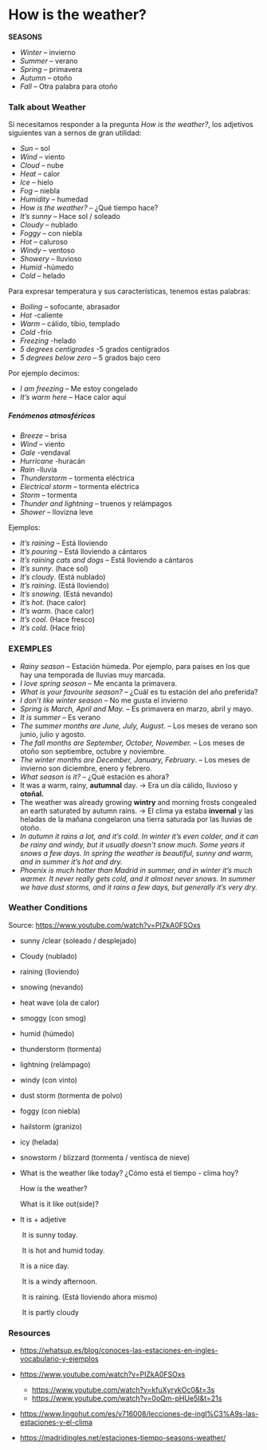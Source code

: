 # How is the weather?

**SEASONS**

- *Winter* – invierno
- *Summer* – verano
- *Spring* – primavera
- *Autumn* – otoño
- *Fall* – Otra palabra para otoño

### Talk about Weather

Si necesitamos responder a la pregunta *How is the weather?*, los adjetivos siguientes van a sernos de gran utilidad:

- *Sun* – sol
- *Wind* – viento
- *Cloud* – nube
- *Heat* – calor
- *Ice* – hielo
- *Fog* – niebla
- *Humidity* – humedad
- *How is the weather?* – ¿Qué tiempo hace?
- *It’s sunny* – Hace sol / soleado
- *Cloudy* – nublado
- *Foggy* – con niebla
- *Hot* – caluroso
- *Windy* – ventoso
- *Showery* – lluvioso
- *Humid* -húmedo
- *Cold* – helado

Para expresar temperatura y sus características, tenemos estas palabras:

- *Boiling* – sofocante, abrasador
- *Hot* -caliente
- *Warm* – cálido, tibio, templado
- *Cold* -frío
- *Freezing* -helado
- *5 degrees centigrades* -5 grados centígrados
- *5 degrees below zero* – 5 grados bajo cero

Por ejemplo decimos:

- *I am freezing* – Me estoy congelado
- *It’s warm here* – Hace calor aquí

##### **Fenómenos atmosféricos**

- *Breeze* – brisa
- *Wind* – viento
- *Gale* -vendaval
- *Hurricane* -huracán
- *Rain* -lluvia
- *Thunderstorm* – tormenta eléctrica
- *Electrical storm* – tormenta eléctrica
- *Storm* – tormenta
- *Thunder and lightning* – truenos y relámpagos
- *Shower* – llovizna leve

Ejemplos:

- *It’s raining* – Está lloviendo
- *It’s pouring* – Está lloviendo a cántaros
- *It’s raining cats and dogs* – Está lloviendo a cántaros
- *It’s sunny*. (hace sol)
- *It’s cloudy*. (Está nublado)
- *It’s raining*. (Está lloviendo)
- *It’s snowing*. (Está nevando)
- *It’s hot*. (hace calor)
- *It’s warm*. (hace calor)
- *It’s cool*. (Hace fresco)
- *It’s cold*. (Hace frío)



### EXEMPLES

- *Rainy season* – Estación húmeda. Por ejemplo, para países en los que hay una temporada de lluvias muy marcada.
- *I love spring season* – Me encanta la primavera.
- *What is your favourite season?* – ¿Cuál es tu estación del año preferida?
- *I don’t like winter season* – No me gusta el invierno
- *Spring is March, April and May.* – Es primavera en marzo, abril y mayo.
- *It is summer* – Es verano
- *The summer months are June, July, August.* – Los meses de verano son junio, julio y agosto.
- *The fall months are September, October, November.* – Los meses de otoño son septiembre, octubre y noviembre.
- *The winter months are December, January, February*. – Los meses de invierno son diciembre, enero y febrero.
- *What season is it?* – ¿Qué estación es ahora?
- It was a warm, rainy, **autumnal** day. → Era un día cálido, lluvioso y **otoñal.**
- The weather was already growing **wintry** and morning frosts congealed an earth saturated by autumn rains. → El clima ya estaba **invernal** y las heladas de la mañana congelaron una tierra saturada por las lluvias de otoño.
- *In autumn it rains a lot, and it’s cold. In winter it’s even colder, and it can be rainy and windy, but it usually doesn’t snow much. Some years it snows a few days. In spring the weather is beautiful, sunny and warm, and in summer it’s hot and dry.*
- *Phoenix is much hotter than Madrid in summer, and in winter it’s much warmer. It never really gets cold, and it almost never snows. In summer we have dust storms, and it rains a few days, but generally it’s very dry.*





### Weather Conditions

Source: https://www.youtube.com/watch?v=PIZkA0FSOxs

- sunny /clear (soleado / desplejado)

- Cloudy (nublado)

- raining (lloviendo)

- snowing (nevando)

- heat wave (ola de calor)

- smoggy (con smog)

- humid (húmedo)

- thunderstorm (tormenta)

- lightning (relámpago)

- windy (con vinto)

- dust storm (tormenta de polvo)

- foggy (con niebla)

- hailstorm (granizo)

- icy (helada)

- snowstorm / blizzard  (tormenta / ventisca de nieve)

  

- What is the weather like today?   ¿Cómo está el tiempo - clima hoy?

  How is the weather?

  What is it like out(side)?

- It is + adjetive

  ​	It is sunny today.

  ​	It is hot and humid today.	

   	It is a nice day.

  ​	It is a windy afternoon.

  ​	It is raining. (Está lloviendo ahora mismo)

  ​	It is partly cloudy

  

### Resources

- https://whatsup.es/blog/conoces-las-estaciones-en-ingles-vocabulario-y-ejemplos

- https://www.youtube.com/watch?v=PIZkA0FSOxs

  - https://www.youtube.com/watch?v=kfuXyrykOc0&t=3s
  - https://www.youtube.com/watch?v=0oQm-pHUe5I&t=21s

- https://www.lingohut.com/es/v716008/lecciones-de-ingl%C3%A9s-las-estaciones-y-el-clima

- https://madridingles.net/estaciones-tiempo-seasons-weather/

  